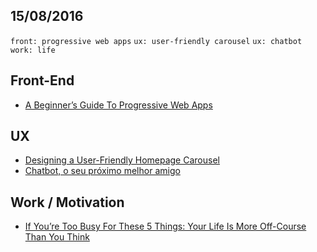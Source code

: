 15/08/2016
----------

`front: progressive web apps` `ux: user-friendly carousel` `ux: chatbot` `work: life`

## Front-End

- [A Beginner’s Guide To Progressive Web Apps](https://www.smashingmagazine.com/2016/08/a-beginners-guide-to-progressive-web-apps/)


## UX

- [Designing a User-Friendly Homepage Carousel](http://babich.biz/designing-a-user-friendly-homepage-carousel/)
- [Chatbot, o seu próximo melhor amigo](http://arquiteturadeinformacao.com/user-experience/chatbot-o-seu-proximo-melhor-amigo/)


## Work / Motivation

- [If You’re Too Busy For These 5 Things: Your Life Is More Off-Course Than You Think](https://medium.com/the-mission/if-youre-too-busy-for-these-5-things-your-life-is-more-off-course-than-you-think-2a180a509ff6#.p17so8mzj)
